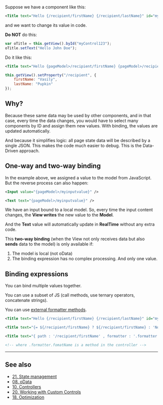 Suppose we have a component like this:
```xml
<Title text="Hello {/recipient/firstName} {/recipient/lastName}" id="myControl123" />
```

and we want to change its value in code.

**Do NOT** do this:
```JavaScript
var oTitle = this.getView().byId("myControl123");
oTitle.setText("Hello John Doe");
```

Do it like this:
```xml
<Title text="Hello {pageModel>/recipient/firstName} {pageModel>/recipient/lastName}" id="myControl123" />
```

```JavaScript
this.getView().setProperty("/recipient", {
    firstName: "Vasily",
    lastName: "Pupkin"
});
```

## Why?

Because these same data may be used by other components, and in that case, every time the data changes, you would have to select many components by ID and assign them new values.
With binding, the values are updated automatically.

And because it simplifies logic: all page state data will be described by a single JSON. This makes the code much easier to debug. This is the Data-Driven approach.

## One-way and two-way binding

In the example above, we assigned a value to the model from JavaScript.
But the reverse process can also happen:

```xml
<Input value="{pageModel>/myinputvalue}" />

<Text text="{pageModel>/myinputvalue}" />
```

We have an input bound to a local model. So, every time the input content changes, the **View writes** the new value to the **Model**.

And the **Text** value will automatically update in **RealTime** without any extra code.

This **two-way binding** (when the View not only receives data but also **sends** data to the model) is only available if:

1. The model is local (not oData)
2. The binding expression has no complex processing. And only one value.

## Binding expressions

You can bind multiple values together.

You can use a subset of JS (call methods, use ternary operators, concatenate strings).

You can use [external formatter methods](https://learning.sap.com/learning-journeys/develop-sapui5-applications/implementing-and-using-formatter-functions_c7f9608b-de6f-44a4-b022-98cab121a6d2).

```xml
<Title text="Hello {/recipient/firstName} {/recipient/lastName}" id="myControl123" />

<Title text="{= ${/recipient/firstName} ? ${/recipient/firstName} : 'No Name' }" />

<Title text="{ path : '/recipient/firstName' , formatter : '.formatter.fomatName '}" />

<!-- where .formatter.fomatName is a method in the controller -->
```

---

## See also
- [21. State management](21.%20State%20management.md)
- [08. oData](08.%20oData.md)
- [10. Controllers](10.%20Controllers.md)
- [20. Working with Custom Controls](20.%20Working%20with%20Custom%20Controls.md)
- [18. Optimization](18.%20Optimization.md) 